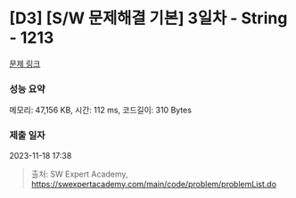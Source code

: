 # [D3] [S/W 문제해결 기본] 3일차 - String - 1213 

[문제 링크](https://swexpertacademy.com/main/code/problem/problemDetail.do?contestProbId=AV14P0c6AAUCFAYi) 

### 성능 요약

메모리: 47,156 KB, 시간: 112 ms, 코드길이: 310 Bytes

### 제출 일자

2023-11-18 17:38



> 출처: SW Expert Academy, https://swexpertacademy.com/main/code/problem/problemList.do